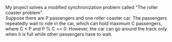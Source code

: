 My project solves a modified synchronization problem called "The roller coaster problem".   
Suppose there are P passengers and one roller coaster car. The passengers repeatedly wait to ride in the car, which can hold maximum C passengers, where C < P and P % C == 0. However, the car can go around the track only when it is full while other passengers have to wait.
